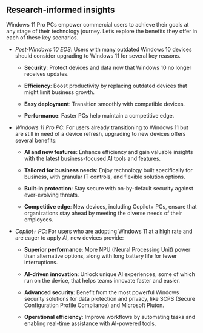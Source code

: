 ## Research-informed insights

Windows 11 Pro PCs empower commercial users to achieve their goals at any stage of their technology journey. Let’s explore the benefits they offer in each of these key scenarios.

- _Post-Windows 10 EOS_: Users with many outdated Windows 10 devices should consider upgrading to Windows 11 for several key reasons.

  - **Security**: Protect devices and data now that Windows 10 no longer receives updates.

  - **Efficiency**: Boost productivity by replacing outdated devices that might limit business growth.

  - **Easy deployment**: Transition smoothly with compatible devices.

  - **Performance**: Faster PCs help maintain a competitive edge.

- _Windows 11 Pro PC_: For users already transitioning to Windows 11 but are still in need of a device refresh, upgrading to new devices offers several benefits:

  - **AI and new features**: Enhance efficiency and gain valuable insights with the latest business-focused AI tools and features.

  - **Tailored for business needs**: Enjoy technology built specifically for business, with granular IT controls, and flexible solution options.

  - **Built-in protection**: Stay secure with on-by-default security against ever-evolving threats.

  - **Competitive edge**: New devices, including Copilot+ PCs, ensure that organizations stay ahead by meeting the diverse needs of their employees.

- _Copilot+ PC_: For users who are adopting Windows 11 at a high rate and are eager to apply AI, new devices provide:

  - **Superior performance**: More NPU (Neural Processing Unit) power than alternative options, along with long battery life for fewer interruptions.

  - **AI-driven innovation**: Unlock unique AI experiences, some of which run on the device, that helps teams innovate faster and easier.

  - **Advanced security**: Benefit from the most powerful Windows security solutions for data protection and privacy, like SCPS (Secure Configuration Profile Compliance) and Microsoft Pluton.

  - **Operational efficiency**: Improve workflows by automating tasks and enabling real-time assistance with AI-powered tools.